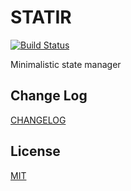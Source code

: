 # STATIR

[![Build Status](https://travis-ci.com/bre30kra69cs/statir.svg?branch=dev)](https://travis-ci.com/bre30kra69cs/statir)

Minimalistic state manager

## Change Log

[CHANGELOG](CHANGELOG.md)

## License

[MIT](LICENSE.md)
